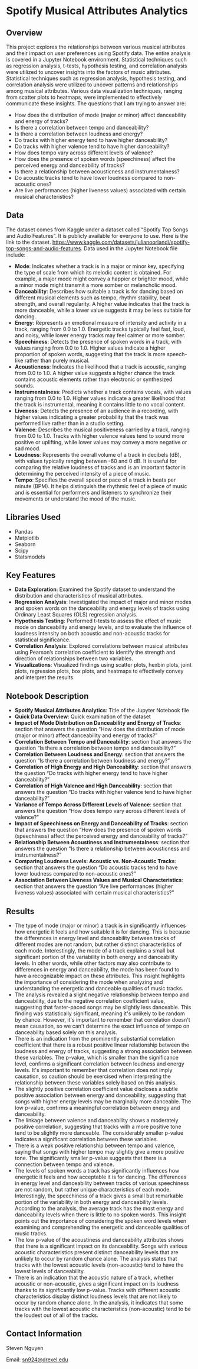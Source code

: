 # Spotify Musical Attributes Analytics
## Overview
This project explores the relationships between various musical attributes and their impact on user preferences using Spotify data. The entire analysis is covered in a Jupyter Notebook environment. Statistical techniques such as regression analysis, t-tests, hypothesis testing, and correlation analysis were utilized to uncover insights into the factors of music attributes. Statistical techniques such as regression analysis, hypothesis testing, and correlation analysis were utilized to uncover patterns and relationships among musical attributes. Various data visualization techniques, ranging from scatter plots to heatmaps, were implemented to effectively communicate these insights.
The questions that I am trying to answer are:
- How does the distribution of mode (major or minor) affect danceability and energy of tracks?
- Is there a correlation between tempo and danceability?
- Is there a correlation between loudness and energy?
- Do tracks with higher energy tend to have higher danceability?
- Do tracks with higher valence tend to have higher danceability?
- How does tempo vary across different levels of valence?
- How does the presence of spoken words (speechiness) affect the perceived energy and danceability of tracks?
- Is there a relationship between acousticness and instrumentalness?
- Do acoustic tracks tend to have lower loudness compared to non-acoustic ones?
- Are live performances (higher liveness values) associated with certain musical characteristics?

## Data
The dataset comes from Kaggle under a dataset called “Spotify Top Songs and Audio Features”. It is publicly available for everyone to use. Here is the link to the dataset. https://www.kaggle.com/datasets/julianoorlandi/spotify-top-songs-and-audio-features. Data used in the Jupyter Notebook file include:
- **Mode**: Indicates whether a track is in a major or minor key, specifying the type of scale from which its melodic content is obtained. For example, a major mode might convey a happier or brighter mood, while a minor mode might transmit a more somber or melancholic mood.
- **Danceability**: Describes how suitable a track is for dancing based on different musical elements such as tempo, rhythm stability, beat strength, and overall regularity. A higher value indicates that the track is more danceable, while a lower value suggests it may be less suitable for dancing.
- **Energy**: Represents an emotional measure of intensity and activity in a track, ranging from 0.0 to 1.0. Energetic tracks typically feel fast, loud, and noisy, while lower energy tracks may feel calmer or more somber.
- **Speechiness**: Detects the presence of spoken words in a track, with values ranging from 0.0 to 1.0. Higher values indicate a higher proportion of spoken words, suggesting that the track is more speech-like rather than purely musical.
- **Acousticness**: Indicates the likelihood that a track is acoustic, ranging from 0.0 to 1.0. A higher value suggests a higher chance the track contains acoustic elements rather than electronic or synthesized sounds.
- **Instrumentalness**: Predicts whether a track contains vocals, with values ranging from 0.0 to 1.0. Higher values indicate a greater likelihood that the track is instrumental, meaning it contains little to no vocal content.
- **Liveness**: Detects the presence of an audience in a recording, with higher values indicating a greater probability that the track was performed live rather than in a studio setting.
- **Valence**: Describes the musical positiveness carried by a track, ranging from 0.0 to 1.0. Tracks with higher valence values tend to sound more positive or uplifting, while lower values may convey a more negative or sad mood.
- **Loudness**: Represents the overall volume of a track in decibels (dB), with values typically ranging between -60 and 0 dB. It is useful for comparing the relative loudness of tracks and is an important factor in determining the perceived intensity of a piece of music.
- **Tempo**: Specifies the overall speed or pace of a track in beats per minute (BPM). It helps distinguish the rhythmic feel of a piece of music and is essential for performers and listeners to synchronize their movements or understand the mood of the music.

## Libraries Used
- Pandas
- Matplotlib
- Seaborn
- Scipy
- Statsmodels

## Key Features
- **Data Exploration**: Examined the Spotify dataset to understand the distribution and characteristics of musical attributes.
- **Regression Analysis**: Investigated the impact of major and minor modes and spoken words on the danceability and energy levels of tracks using Ordinary Least Squares (OLS) regression analysis.
- **Hypothesis Testing**: Performed t-tests to assess the effect of music mode on danceability and energy levels, and to evaluate the influence of loudness intensity on both acoustic and non-acoustic tracks for statistical significance.
- **Correlation Analysis**: Explored correlations between musical attributes using Pearson’s correlation coefficient to identify the strength and direction of relationships between two variables.
- **Visualizations**: Visualized findings using scatter plots, hexbin plots, joint plots, regression plots, box plots, and heatmaps to effectively convey and interpret the results.

## Notebook Description
- **Spotify Musical Attributes Analytics**: Title of the Jupyter Notebook file
- **Quick Data Overview**: Quick examination of the dataset
- **Impact of Mode Distribution on Danceability and Energy of Tracks**: section that answers the question “How does the distribution of mode (major or minor) affect danceability and energy of tracks?”
- **Correlation Between Tempo and Danceability**: section that answers the question “Is there a correlation between tempo and danceability?”
- **Correlation Between Loudness and Energy**: section that answers the question “Is there a correlation between loudness and energy?”
- **Correlation of High Energy and High Danceability**: section that answers the question “Do tracks with higher energy tend to have higher danceability?”
- **Correlation of High Valence and High Danceability**: section that answers the question “Do tracks with higher valence tend to have higher danceability?”
- **Variance of Tempo Across Different Levels of Valence**: section that answers the question “How does tempo vary across different levels of valence?”
- **Impact of Speechiness on Energy and Danceability of Tracks**: section that answers the question “How does the presence of spoken words (speechiness) affect the perceived energy and danceability of tracks?”
- **Relationship Between Acoustiness and Instrumentalness**: section that answers the question “Is there a relationship between acousticness and instrumentalness?”
- **Comparing Loudness Levels: Acoustic vs. Non-Acoustic Tracks**: section that answers the question “Do acoustic tracks tend to have lower loudness compared to non-acoustic ones?”
- **Association Between Liveness Values and Musical Characteristics**: section that answers the question “Are live performances (higher liveness values) associated with certain musical characteristics?”

## Results
- The type of mode (major or minor) a track is in significantly influences how energetic it feels and how suitable it is for dancing. This is because the differences in energy level and danceability between tracks of different modes are not random, but rather distinct characteristics of each mode. Interestingly, the mode of a track explains a small but significant portion of the variability in both energy and danceability levels. In other words, while other factors may also contribute to differences in energy and danceability, the mode has been found to have a recognizable impact on these attributes. This insight highlights the importance of considering the mode when analyzing and understanding the energetic and danceable qualities of music tracks.
- The analysis revealed a slight negative relationship between tempo and danceability, due to the negative correlation coefficient value, suggesting that faster-paced songs may be slightly less danceable. This finding was statistically significant, meaning it's unlikely to be random by chance. However, it's important to remember that correlation doesn't mean causation, so we can't determine the exact influence of tempo on danceability based solely on this analysis.
- There is an indication from the prominently substantial correlation coefficient that there is a robust positive linear relationship between the loudness and energy of tracks, suggesting a strong association between these variables. The p-value, which is smaller than the significance level, confirms a significant correlation between loudness and energy levels. It's important to remember that correlation does not imply causation, so caution should be exercised when interpreting the relationship between these variables solely based on this analysis.
- The slightly positive correlation coefficient value discloses a subtle positive association between energy and danceability, suggesting that songs with higher energy levels may be marginally more danceable. The low p-value, confirms a meaningful correlation between energy and danceability. 
- The linkage between valence and danceability shows a moderately positive correlation, suggesting that tracks with a more positive tone tend to be slightly more danceable. The considerably smaller p-value indicates a significant correlation between these variables.
- There is a weak positive relationship between tempo and valence, saying that songs with higher tempo may slightly give a more positive tone. The significantly smaller p-value suggests that there is a connection between tempo and valence.
- The levels of spoken words a track has significantly influences how energetic it feels and how acceptable it is for dancing. The differences in energy level and danceability between tracks of various speechiness are not random, but rather unique characteristics of each mode. Interestingly, the speechiness of a track gives a small but remarkable portion of the variability in both energy and danceability levels. According to the analysis, the average track has the most energy and danceability levels when there is little to no spoken words. This insight points out the importance of considering the spoken word levels when examining and comprehending the energetic and danceable qualities of music tracks.
- The low p-value of the acoustiness and danceability attributes shows that there is a significant impact on its danceability. Songs with various acoustic characteristics present distinct danceability levels that are unlikely to occur by random chance alone. The analysis states that tracks with the lowest acoustic levels (non-acoustic) tend to have the lowest levels of danceability.
- There is an indication that the acoustic nature of a track, whether acoustic or non-acoustic, gives a significant impact on its loudness thanks to its significantly low p-value. Tracks with different acoustic characteristics display distinct loudness levels that are not likely to occur by random chance alone. In the analysis, it indicates that some tracks with the lowest acoustic characteristics (non-acoustic) tend to be the loudest out of all of the tracks.

## Contact Information
Steven Nguyen

Email: sn924@drexel.edu

